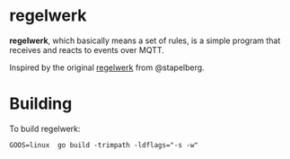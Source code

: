 # regelwerk

**regelwerk**, which basically means a set of rules, is a simple program that receives and reacts to events over MQTT.

Inspired by the original [regelwerk](https://github.com/stapelberg/regelwerk) from @stapelberg.

Building
=========

To build regelwerk:

    GOOS=linux  go build -trimpath -ldflags="-s -w"

